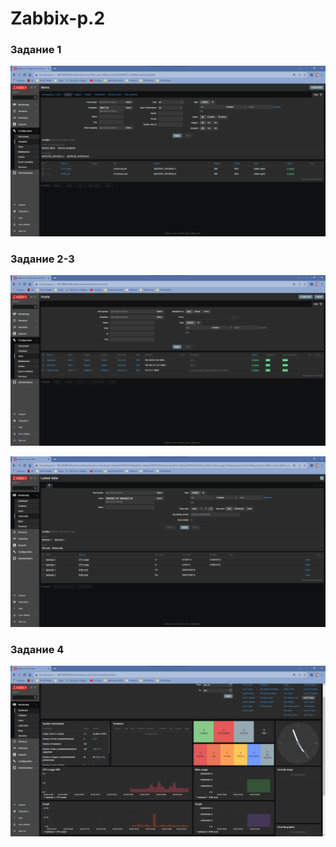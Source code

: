 # Zabbix-p.2

### Задание 1

![Template of task 1](https://github.com/JulieJool/Zabbix-p.2/blob/main/template.png)


### Задание 2-3

![Hosts](https://github.com/JulieJool/Zabbix-p.2/blob/main/hosts.png)

![Latest data from hosts](https://github.com/JulieJool/Zabbix-p.2/blob/main/latest_data.png)


### Задание 4

![Customed dashboard](https://github.com/JulieJool/Zabbix-p.2/blob/main/custom_dashboard.png)
